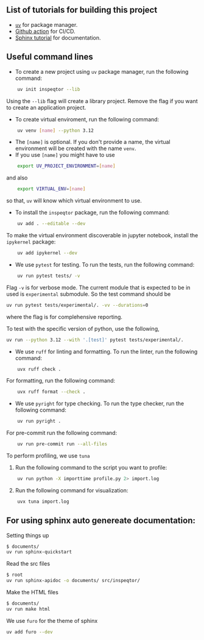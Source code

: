 ## List of tutorials for building this project

- [`uv`](https://docs.astral.sh/uv/concepts/projects/init/#applications) for package manager.
- [Github action](https://www.youtube.com/watch?v=Y6D2XaFV3Cc) for CI/CD.
- [Sphinx tutorial](https://youtu.be/KKfQnxQBoWE?si=JbCm1rioptxYjqMW) for documentation.

## Useful command lines

-  To create a new project using `uv` package manager, run the following command:

```bash
    uv init inspeqtor --lib
```

Using the `--lib` flag will create a library project. Remove the flag if you want to create an application project.

- To create virtual enviroment, run the following command:

```bash
    uv venv [name] --python 3.12
```
- The `[name]` is optional. If you don't provide a name, the virtual environment will be created with the name `venv`.
- If you use `[name]` you might have to use

```bash
    export UV_PROJECT_ENVIRONMENT=[name]
```
and also 
```bash
    export VIRTUAL_ENV=[name]
```
so that, `uv` will know which virtual environment to use.

- To install the `inspeqtor` package, run the following command:

```bash
    uv add . --editable --dev
```

To make the virtual environment discoverable in jupyter notebook, install the `ipykernel` package:

```bash
    uv add ipykernel --dev
```

- We use `pytest` for testing. To run the tests, run the following command:

```bash
    uv run pytest tests/ -v 
```
Flag `-v` is for verbose mode. The current module that is expected to be in used is `experimental` submodule. So the test command should be
```bash
uv run pytest tests/experimental/. -vv --durations=0
```
where the flag is for complehensive reporting.

To test with the specific version of python, use the following,
```bash
uv run --python 3.12 --with '.[test]' pytest tests/experimental/.
```

- We use `ruff` for linting and formatting. To run the linter, run the following command:

```bash
    uvx ruff check .
```
For formatting, run the following command:

```bash
    uvx ruff format --check .
```

- We use `pyright` for type checking. To run the type checker, run the following command:

```bash
    uv run pyright .
```
For pre-commit run the following command:

```bash
    uv run pre-commit run --all-files
```

To perform profiling, we use `tuna`

1. Run the following command to the script you want to profile:

```bash
    uv run python -X importtime profile.py 2> import.log
```

2. Run the following command for visualization:

```bash
    uvx tuna import.log
```

## For using sphinx auto genereate documentation:

Setting things up
```bash
$ documents/
uv run sphinx-quickstart
```

Read the src files
```bash
$ root
uv run sphinx-apidoc -o documents/ src/inspeqtor/
```

Make the HTML files
```bash
$ documents/
uv run make html
```

We use `furo` for the theme of sphinx
```bash
uv add furo --dev
```

